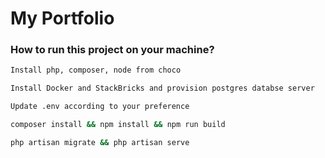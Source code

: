 # My Portfolio

### How to run this project on your machine?

```bash
Install php, composer, node from choco 

Install Docker and StackBricks and provision postgres databse server

Update .env according to your preference

composer install && npm install && npm run build

php artisan migrate && php artisan serve
```

